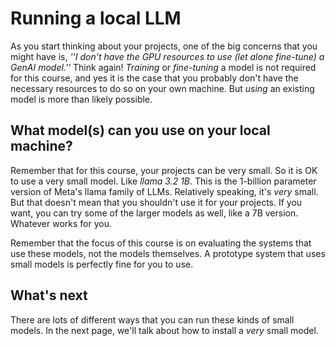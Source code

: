 # Running a local LLM

As you start thinking about your projects, one of the big concerns that you might have is, _''I don't have the GPU resources to use (let alone fine-tune) a GenAI model.''_ Think again! _Training_ or _fine-tuning_ a model is not required for this course, and yes it is the case that you probably don't have the necessary resources to do so on your own machine. But _using_ an existing model is more than likely possible.

## What model(s) can you use on your local machine?
Remember that for this course, your projects can be very small. So it is OK to use a very small model. Like _llama 3.2 1B_. This is the 1-billion parameter version of Meta's llama family of LLMs. Relatively speaking, it's _very_ small. But that doesn't mean that you shouldn't use it for your projects. If you want, you can try some of the larger models as well, like a 7B version. Whatever works for you.

Remember that the focus of this course is on evaluating the systems that use these models, not the models themselves. A prototype system that uses small models is perfectly fine for you to use.

## What's next
There are lots of different ways that you can run these kinds of small models. In the next page, we'll talk about how to install a _very_ small model.